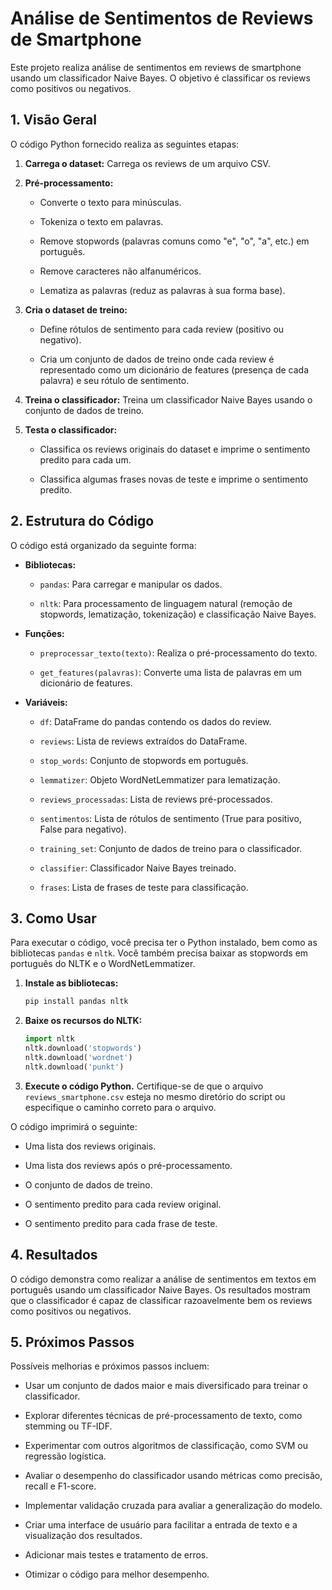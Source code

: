 # Análise de Sentimentos de Reviews de Smartphone

Este projeto realiza análise de sentimentos em reviews de smartphone usando um classificador Naive Bayes. O objetivo é classificar os reviews como positivos ou negativos.

## 1. Visão Geral

O código Python fornecido realiza as seguintes etapas:

1.  **Carrega o dataset:** Carrega os reviews de um arquivo CSV.

2.  **Pré-processamento:**

    * Converte o texto para minúsculas.

    * Tokeniza o texto em palavras.

    * Remove stopwords (palavras comuns como "e", "o", "a", etc.) em português.

    * Remove caracteres não alfanuméricos.

    * Lematiza as palavras (reduz as palavras à sua forma base).

3.  **Cria o dataset de treino:**

    * Define rótulos de sentimento para cada review (positivo ou negativo).

    * Cria um conjunto de dados de treino onde cada review é representado como um dicionário de features (presença de cada palavra) e seu rótulo de sentimento.

4.  **Treina o classificador:** Treina um classificador Naive Bayes usando o conjunto de dados de treino.

5.  **Testa o classificador:**

    * Classifica os reviews originais do dataset e imprime o sentimento predito para cada um.

    * Classifica algumas frases novas de teste e imprime o sentimento predito.

## 2. Estrutura do Código

O código está organizado da seguinte forma:

* **Bibliotecas:**

    * `pandas`: Para carregar e manipular os dados.

    * `nltk`: Para processamento de linguagem natural (remoção de stopwords, lematização, tokenização) e classificação Naive Bayes.

* **Funções:**

    * `preprocessar_texto(texto)`: Realiza o pré-processamento do texto.

    * `get_features(palavras)`: Converte uma lista de palavras em um dicionário de features.

* **Variáveis:**

    * `df`: DataFrame do pandas contendo os dados do review.

    * `reviews`: Lista de reviews extraídos do DataFrame.

    * `stop_words`: Conjunto de stopwords em português.

    * `lemmatizer`: Objeto WordNetLemmatizer para lematização.

    * `reviews_processadas`: Lista de reviews pré-processados.

    * `sentimentos`: Lista de rótulos de sentimento (True para positivo, False para negativo).

    * `training_set`: Conjunto de dados de treino para o classificador.

    * `classifier`: Classificador Naive Bayes treinado.

    * `frases`: Lista de frases de teste para classificação.

## 3. Como Usar

Para executar o código, você precisa ter o Python instalado, bem como as bibliotecas `pandas` e `nltk`. Você também precisa baixar as stopwords em português do NLTK e o WordNetLemmatizer.

1.  **Instale as bibliotecas:**

    ```bash
    pip install pandas nltk
    ```

2.  **Baixe os recursos do NLTK:**

    ```python
    import nltk
    nltk.download('stopwords')
    nltk.download('wordnet')
    nltk.download('punkt')
    ```

3.  **Execute o código Python.** Certifique-se de que o arquivo `reviews_smartphone.csv` esteja no mesmo diretório do script ou especifique o caminho correto para o arquivo.

O código imprimirá o seguinte:

* Uma lista dos reviews originais.

* Uma lista dos reviews após o pré-processamento.

* O conjunto de dados de treino.

* O sentimento predito para cada review original.

* O sentimento predito para cada frase de teste.

## 4. Resultados

O código demonstra como realizar a análise de sentimentos em textos em português usando um classificador Naive Bayes. Os resultados mostram que o classificador é capaz de classificar razoavelmente bem os reviews como positivos ou negativos.

## 5. Próximos Passos

Possíveis melhorias e próximos passos incluem:

* Usar um conjunto de dados maior e mais diversificado para treinar o classificador.

* Explorar diferentes técnicas de pré-processamento de texto, como stemming ou TF-IDF.

* Experimentar com outros algoritmos de classificação, como SVM ou regressão logística.

* Avaliar o desempenho do classificador usando métricas como precisão, recall e F1-score.

* Implementar validação cruzada para avaliar a generalização do modelo.

* Criar uma interface de usuário para facilitar a entrada de texto e a visualização dos resultados.

* Adicionar mais testes e tratamento de erros.

* Otimizar o código para melhor desempenho.

